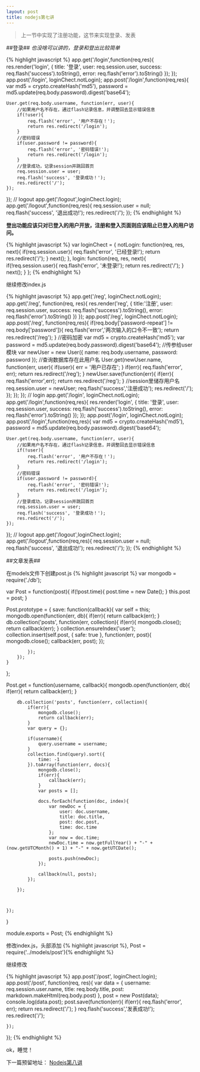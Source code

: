 ```yaml
---
layout: post
title: nodejs第七讲
---
```


> 上一节中实现了注册功能，这节来实现登录、发表

##登录##
*也没啥可以讲的，登录和登出比较简单*

{% highlight javascript %}
app.get('/login',function(req,res){
    res.render('login', {
        title: '登录',
        user: req.session.user,
        success: req.flash('success').toString(),
        error: req.flash('error').toString()
    });
});
app.post('/login', loginChect.notLogin);
app.post('/login',function(req,res){
    var md5 = crypto.createHash('md5'),
        password = md5.update(req.body.password).digest('base64');

    User.get(req.body.username, function(err, user){
        //如果用户名不存在，通过flash记录信息，并调整回去显示错误信息
        if(!user){
            req.flash('error', '用户不存在！');
            return res.redirect('/login');
        }
        //密码错误
        if(user.password != password){
            req.flash('error', '密码错误!');
            return res.redirect('/login');
        }
        //登录成功，记录session并跳回首页
        req.session.user = user;
        req.flash('success', '登录成功！');
        res.redirect('/');
    });

});
//  logout
app.get('/logout',loginChect.login);
app.get('/logout',function(req,res){
    req.session.user = null;
    req.flash('success', '退出成功!');
    res.redirect('/');
});
{% endhighlight %}

**登出功能应该只对已登入的用户开放，注册和登入页面则应该阻止已登入的用户访问。**

{% highlight javascript %}
var loginChect = {
    notLogin: function(req, res, next){
        if(req.session.user){
            req.flash('error', '已经登录!');
            return res.redirect('/');
        }
        next();
    },
    login: function(req, res, next){
        if(!req.session.user){
            req.flash('error', '未登录!');
            return res.redirect('/');
        }
        next();
    }
};
{% endhighlight %}

继续修改index.js

{% highlight javascript %}
app.get('/reg', loginChect.notLogin);
app.get('/reg', function(req, res){
       res.render('reg', {
           title:'注册',
           user: req.session.user,
           success: req.flash('success').toString(),
           error: req.flash('error').toString()
       })
});
app.post('/reg', loginChect.notLogin);
app.post('/reg', function(req,res){
    if(req.body['password-repeat'] != req.body['password']){
        req.flash('error','两次输入的口令不一致');
        return res.redirect('/reg');
    }
    //密码加密
    var md5 = crypto.createHash('md5');
    var password = md5.update(req.body.password).digest('base64');
    //传参给user模块
    var newUser = new User({
        name: req.body.username,
        password: password
    });
    //查询数据库存在此用户名
    User.get(newUser.name, function(err, user){
        if(user){
            err = '用户已存在';
        }
        if(err){
            req.flash('error', err);
            return res.redirect('/reg');
        }
        newUser.save(function(err){
            if(err){
                req.flash('error',err);
                return res.redirect('/reg');
            }
            //session里储存用户名
            req.session.user = newUser;
            req.flash('success','注册成功');
            res.redirect('/');
        });
    });
});
//  login
app.get('/login', loginChect.notLogin);
app.get('/login',function(req,res){
    res.render('login', {
        title: '登录',
        user: req.session.user,
        success: req.flash('success').toString(),
        error: req.flash('error').toString()
    });
});
app.post('/login', loginChect.notLogin);
app.post('/login',function(req,res){
    var md5 = crypto.createHash('md5'),
        password = md5.update(req.body.password).digest('base64');

    User.get(req.body.username, function(err, user){
        //如果用户名不存在，通过flash记录信息，并调整回去显示错误信息
        if(!user){
            req.flash('error', '用户不存在！');
            return res.redirect('/login');
        }
        //密码错误
        if(user.password != password){
            req.flash('error', '密码错误!');
            return res.redirect('/login');
        }
        //登录成功，记录session并跳回首页
        req.session.user = user;
        req.flash('success', '登录成功！');
        res.redirect('/');
    });

});
//  logout
app.get('/logout',loginChect.login);
app.get('/logout',function(req,res){
    req.session.user = null;
    req.flash('success', '退出成功!');
    res.redirect('/');
});
{% endhighlight %}

##文章发表##

在models文件下创建post.js
{% highlight javascript %}
var mongodb = require('./db');

var Post = function(post){
    if(!post.time){
        post.time = new Date();
    }
    this.post = post;
}

Post.prototype = {
    save: function(callback){
        var self = this;
        mongodb.open(function(err, db){
            if(err){
                   return callback(err);
            }
            db.collection('posts', function(err, collection){
                if(err){
                    mongodb.close();
                    return callback(err);
                }
                collection.ensureIndex('user');
                collection.insert(self.post, {
                    safe: true
                }, function(err, post){
                    mongodb.close();
                    callback(err, post);
                });

            });
        });
    }
};

Post.get = function(username, callback){
    mongodb.open(function(err, db){
        if(err){
            return callback(err);
        }

        db.collection('posts', function(err, collection){
            if(err){
                mongodb.close();
                return callback(err);
            }
            var query = {};

            if(username){
                query.username = username;
            }
            collection.find(query).sort({
                time: -1
            }).toArray(function(err, docs){
                mongodb.close();
                if(err){
                    callback(err);
                }
                var posts = [];

                docs.forEach(function(doc, index){
                    var newDoc = {
                        user: doc.username,
                        title: doc.title,
                        post: doc.post,
                        time: doc.time
                    };
                    var now = doc.time;
                    newDoc.time = now.getFullYear() + "-" + (now.getUTCMonth() + 1) + "-" + now.getUTCDate();

                    posts.push(newDoc);
                });

                callback(null, posts);
            });

        });



    });
}

module.exports = Post;
{% endhighlight %}

修改index.js，头部添加
{% highlight javascript %}, Post = require('../models/post'){% endhighlight %}

继续修改

{% highlight javascript %}
app.post('/post', loginChect.login);
app.post('/post', function(req, res){
    var data = {
        username: req.session.user.name,
        title: req.body.title,
        post: markdown.makeHtml(req.body.post)
    },
    post = new Post(data);
    console.log(data.post);
    post.save(function(err){
        if(err){
            req.flash('error', err);
            return res.redirect('/');
        }
        req.flash('success','发表成功!');
        res.redirect('/');

    });
});
{% endhighlight %}

ok，睡觉！


下一篇预留地址：
[Nodejs第八讲](http://johnqing.github.io/posts/nodejs-08.html)
